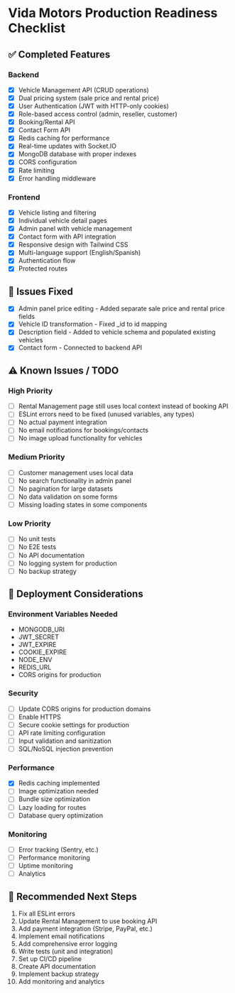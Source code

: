 # Vida Motors Production Readiness Checklist

## ✅ Completed Features

### Backend
- [x] Vehicle Management API (CRUD operations)
- [x] Dual pricing system (sale price and rental price)
- [x] User Authentication (JWT with HTTP-only cookies)
- [x] Role-based access control (admin, reseller, customer)
- [x] Booking/Rental API
- [x] Contact Form API
- [x] Redis caching for performance
- [x] Real-time updates with Socket.IO
- [x] MongoDB database with proper indexes
- [x] CORS configuration
- [x] Rate limiting
- [x] Error handling middleware

### Frontend
- [x] Vehicle listing and filtering
- [x] Individual vehicle detail pages
- [x] Admin panel with vehicle management
- [x] Contact form with API integration
- [x] Responsive design with Tailwind CSS
- [x] Multi-language support (English/Spanish)
- [x] Authentication flow
- [x] Protected routes

## 🔧 Issues Fixed
- [x] Admin panel price editing - Added separate sale price and rental price fields
- [x] Vehicle ID transformation - Fixed _id to id mapping
- [x] Description field - Added to vehicle schema and populated existing vehicles
- [x] Contact form - Connected to backend API

## ⚠️ Known Issues / TODO

### High Priority
- [ ] Rental Management page still uses local context instead of booking API
- [ ] ESLint errors need to be fixed (unused variables, any types)
- [ ] No actual payment integration
- [ ] No email notifications for bookings/contacts
- [ ] No image upload functionality for vehicles

### Medium Priority
- [ ] Customer management uses local data
- [ ] No search functionality in admin panel
- [ ] No pagination for large datasets
- [ ] No data validation on some forms
- [ ] Missing loading states in some components

### Low Priority
- [ ] No unit tests
- [ ] No E2E tests
- [ ] No API documentation
- [ ] No logging system for production
- [ ] No backup strategy

## 🚀 Deployment Considerations

### Environment Variables Needed
- MONGODB_URI
- JWT_SECRET
- JWT_EXPIRE
- COOKIE_EXPIRE
- NODE_ENV
- REDIS_URL
- CORS origins for production

### Security
- [ ] Update CORS origins for production domains
- [ ] Enable HTTPS
- [ ] Secure cookie settings for production
- [ ] API rate limiting configuration
- [ ] Input validation and sanitization
- [ ] SQL/NoSQL injection prevention

### Performance
- [x] Redis caching implemented
- [ ] Image optimization needed
- [ ] Bundle size optimization
- [ ] Lazy loading for routes
- [ ] Database query optimization

### Monitoring
- [ ] Error tracking (Sentry, etc.)
- [ ] Performance monitoring
- [ ] Uptime monitoring
- [ ] Analytics

## 📝 Recommended Next Steps

1. Fix all ESLint errors
2. Update Rental Management to use booking API
3. Add payment integration (Stripe, PayPal, etc.)
4. Implement email notifications
5. Add comprehensive error logging
6. Write tests (unit and integration)
7. Set up CI/CD pipeline
8. Create API documentation
9. Implement backup strategy
10. Add monitoring and analytics